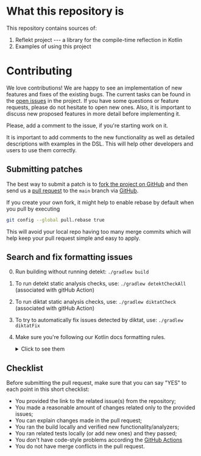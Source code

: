 # What this repository is

This repository contains sources of:
1. Reflekt project --- a library for the compile-time reflection in Kotlin
1. Examples of using this project

# Contributing

We love contributions!
We are happy to see an implementation of new features and fixes of the existing bugs.
The current tasks can be found in the [open issues](https://github.com/JetBrains-Research/reflekt/issues) in the project.
If you have some questions or feature requests, please do not hesitate to open new ones.
Also, it is important to discuss new proposed features in more detail before implementing it.

Please, add a comment to the issue, if you're starting work on it.

It is important to add comments to the new functionality as well as detailed descriptions with examples in the DSL.
This will help other developers and users to use them correctly.

## Submitting patches

The best way to submit a patch is to [fork the project on GitHub](https://help.github.com/articles/fork-a-repo/) 
and then send us a [pull request](https://help.github.com/articles/creating-a-pull-request/) 
to the `main` branch via [GitHub](https://github.com).

If you create your own fork, it might help to enable rebase by default
when you pull by executing
``` bash
git config --global pull.rebase true
```
This will avoid your local repo having too many merge commits
which will help keep your pull request simple and easy to apply.

## Search and fix formatting issues
0. Run building without running detekt: `./gradlew build`
1. To run detekt static analysis checks, use: `./gradlew detektCheckAll` (associated with gitHub Action)
2. To run diktat static analysis checks, use: `./gradlew diktatCheck` (associated with gitHub Action)
3. To try to automatically fix issues detected by diktat, use: `./gradlew diktatFix`
4. Make sure you're following our Kotlin docs formatting rules.
    <details>
        <summary>Click to see them</summary>
   
   1. Keep docs concise but complete
   2. Sum up the idea in a first sentence.
Avoid meaningless constructions as `This function allows users to get the foo`, just shortening to `Gets the foo`.
Choose the third-person form over the second-person (`Gets the foo` over `Get the foo`)
   4. Start sentences with a capital letter and end with a period
   </details>

## Checklist

Before submitting the pull request, make sure that you can say "YES" to each point in this short checklist:

- You provided the link to the related issue(s) from the repository;
- You made a reasonable amount of changes related only to the provided issues;
- You can explain changes made in the pull request;
- You ran the build locally and verified new functionality/analyzers;
- You ran related tests locally (or add new ones) and they passed;
- You don't have code-style problems according the [GitHub Actions](https://github.com/JetBrains-Research/reflekt/tree/master/.github/workflows)
- You do not have merge conflicts in the pull request.
